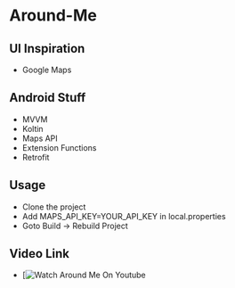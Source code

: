 # Around-Me

## UI Inspiration
- Google Maps

## Android Stuff
- MVVM
- Koltin
- Maps API
- Extension Functions
- Retrofit

## Usage
- Clone the project
- Add MAPS_API_KEY=YOUR_API_KEY in local.properties
- Goto Build -> Rebuild Project

## Video Link
- [![Watch Around Me On Youtube](https://youtu.be/Butu3Lr-H1g)
